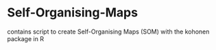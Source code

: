 # Self-Organising-Maps
contains script to create Self-Organising Maps (SOM)  with the kohonen package in R
